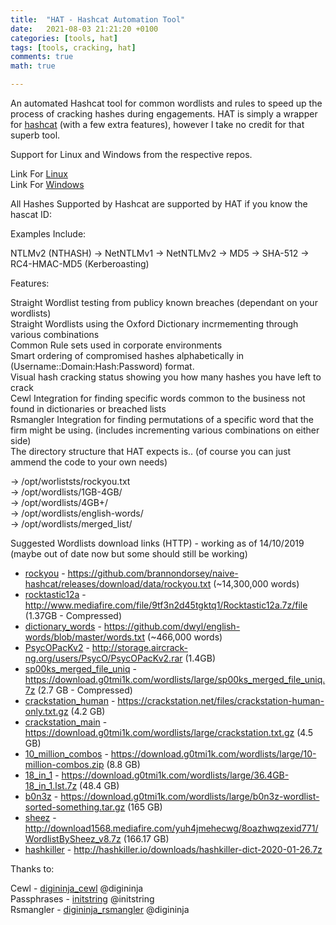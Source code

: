 ```yaml
---
title:  "HAT - Hashcat Automation Tool"
date:   2021-08-03 21:21:20 +0100
categories: [tools, hat]
tags: [tools, cracking, hat]
comments: true
math: true

---
```


An automated Hashcat tool for common wordlists and rules to speed up the process of cracking hashes during engagements. HAT is simply a wrapper for [hashcat] (with a few extra features), however I take no credit for that superb tool.

Support for Linux and Windows from the respective repos.

Link For [Linux](https://github.com/sp00ks-git/hat)   
Link For [Windows](https://github.com/sp00ks-git/hat-windows)


All Hashes Supported by Hashcat are supported by HAT if you know the hascat ID:

Examples Include:

NTLMv2 (NTHASH) -> NetNTLMv1 -> NetNTLMv2 -> MD5 -> SHA-512 -> RC4-HMAC-MD5 (Kerberoasting)


Features:

Straight Wordlist testing from publicy known breaches (dependant on your wordlists)   
Straight Wordlists using the Oxford Dictionary incrmementing through various combinations   
Common Rule sets used in corporate environments   
Smart ordering of compromised hashes alphabetically in (Username::Domain:Hash:Password) format.   
Visual hash cracking status showing you how many hashes you have left to crack   
Cewl Integration for finding specific words common to the business not found in dictionaries or breached lists   
Rsmangler Integration for finding permutations of a specific word that the firm might be using. (includes incrementing various combinations on either side)   
The directory structure that HAT expects is.. (of course you can just ammend the code to your own needs)   

-> /opt/worliststs/rockyou.txt   
-> /opt/wordlists/1GB-4GB/   
-> /opt/wordlists/4GB+/   
-> /opt/wordlists/english-words/   
-> /opt/wordlists/merged_list/   

Suggested Wordlists download links (HTTP) - working as of 14/10/2019 (maybe out of date now but some should still be working)   


* [rockyou] - https://github.com/brannondorsey/naive-hashcat/releases/download/data/rockyou.txt (~14,300,000 words)   
* [rocktastic12a] - http://www.mediafire.com/file/9tf3n2d45tgktq1/Rocktastic12a.7z/file (1.37GB - Compressed)   
* [dictionary_words] - https://github.com/dwyl/english-words/blob/master/words.txt (~466,000 words)   
* [PsycOPacKv2] - http://storage.aircrack-ng.org/users/PsycO/PsycOPacKv2.rar (1.4GB)   
* [sp00ks_merged_file_uniq] - https://download.g0tmi1k.com/wordlists/large/sp00ks_merged_file_uniq.7z (2.7 GB - Compressed)   
* [crackstation_human] - https://crackstation.net/files/crackstation-human-only.txt.gz (4.2 GB)   
* [crackstation_main] - https://download.g0tmi1k.com/wordlists/large/crackstation.txt.gz (4.5 GB)   
* [10_million_combos] - https://download.g0tmi1k.com/wordlists/large/10-million-combos.zip (8.8 GB)   
* [18_in_1] - https://download.g0tmi1k.com/wordlists/large/36.4GB-18_in_1.lst.7z (48.4 GB)   
* [b0n3z] - https://download.g0tmi1k.com/wordlists/large/b0n3z-wordlist-sorted-something.tar.gz (165 GB)   
* [sheez] - http://download1568.mediafire.com/yuh4jmehecwg/8oazhwqzexid771/WordlistBySheez_v8.7z (166.17 GB)   
* [hashkiller] - http://hashkiller.io/downloads/hashkiller-dict-2020-01-26.7z   

[rockyou]: https://github.com/brannondorsey/naive-hashcat/releases/download/data/rockyou.txt (~14,300,000 words)   
[rocktastic12a]: http://www.mediafire.com/file/9tf3n2d45tgktq1/Rocktastic12a.7z/file (1.37GB - Compressed)   
[dictionary_words]: https://github.com/dwyl/english-words/blob/master/words.txt (~466,000 words)   
[PsycOPacKv2]: http://storage.aircrack-ng.org/users/PsycO/PsycOPacKv2.rar (1.4GB)   
[sp00ks_merged_file_uniq]: https://download.g0tmi1k.com/wordlists/large/sp00ks_merged_file_uniq.7z (2.7 GB - Compressed)   
[crackstation_human]: https://crackstation.net/files/crackstation-human-only.txt.gz (4.2 GB)   
[crackstation_main]: https://download.g0tmi1k.com/wordlists/large/crackstation.txt.gz (4.5 GB)   
[10_million_combos]: https://download.g0tmi1k.com/wordlists/large/10-million-combos.zip (8.8 GB)   
[18_in_1]: https://download.g0tmi1k.com/wordlists/large/36.4GB-18_in_1.lst.7z (48.4 GB)   
[b0n3z]: https://download.g0tmi1k.com/wordlists/large/b0n3z-wordlist-sorted-something.tar.gz (165 GB)   
[sheez]: http://download1568.mediafire.com/yuh4jmehecwg/8oazhwqzexid771/WordlistBySheez_v8.7z (166.17 GB)   
[hashkiller]: http://hashkiller.io/downloads/hashkiller-dict-2020-01-26.7z   

Thanks to:

Cewl - [digininja_cewl] @digininja   
Passphrases - [initstring] @initstring   
Rsmangler - [digininja_rsmangler] @digininja   

[digininja_cewl]: https://github.com/digininja/CeWL   
[digininja_rsmangler]: https://github.com/digininja/RSMangler   
[initstring]: https://github.com/initstring/passphrase-wordlist   
[hashcat]: https://hashcat.net/hashcat   

